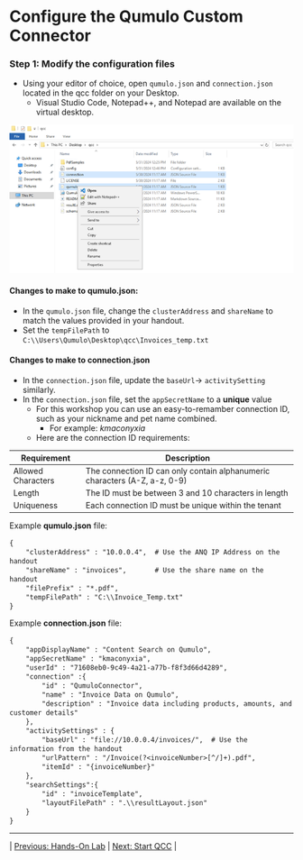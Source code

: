 # Configure the Qumulo Custom Connector

### Step 1: Modify the configuration files 

- Using your editor of choice, open `qumulo.json` and `connection.json` located in the qcc folder on your Desktop.
   - Visual Studio Code, Notepad++, and Notepad are available on the virtual desktop.

![Opening the Config Files with Notepad++](https://github.com/Qumulo/QumuloCustomConnector/blob/main/workshop/images/qcc-open-config-files-confs.png?raw=true)

#### Changes to make to **qumulo.json:**

- In the `qumulo.json` file, change the `clusterAddress` and `shareName` to match the values provided in your handout.
- Set the `tempFilePath` to `C:\\Users\Qumulo\Desktop\qcc\Invoices_temp.txt` 

#### Changes to make to **connection.json**

- In the `connection.json` file, update the `baseUrl`-> `activitySetting` similarly.
- In the `connection.json` file, set the `appSecretName` to a **unique** value
   - For this workshop you can use an easy-to-remamber connection ID, such as your nickname and pet name combined.
      - For example: *kmaconyxia*
   - Here are the connection ID requirements:

|Requirement|Description  |
|--|--|
|Allowed Characters|The connection ID can only contain alphanumeric characters (A-Z, a-z, 0-9)  |
| Length | The ID must be between 3 and 10 characters in length |
| Uniqueness | Each connection ID must be unique within the tenant |

Example **qumulo.json** file:

```
{
    "clusterAddress" : "10.0.0.4",  # Use the ANQ IP Address on the handout
    "shareName" : "invoices",       # Use the share name on the handout
    "filePrefix" : "*.pdf",
    "tempFilePath" : "C:\\Invoice_Temp.txt"
}
```
Example **connection.json** file:
```
{
    "appDisplayName" : "Content Search on Qumulo",
    "appSecretName" : "kmaconyxia",
    "userId" : "71608eb0-9c49-4a21-a77b-f8f3d66d4289",
    "connection" :{
        "id" : "QumuloConnector",
        "name" : "Invoice Data on Qumulo",
        "description" : "Invoice data including products, amounts, and customer details"
    },
    "activitySettings" : {
        "baseUrl" : "file://10.0.0.4/invoices/",  # Use the information from the handout
        "urlPattern" : "/Invoice(?<invoiceNumber>[^/]+).pdf",
        "itemId" : "{invoiceNumber}"
    },
    "searchSettings":{
        "id" : "invoiceTemplate",
        "layoutFilePath" : ".\\resultLayout.json" 
    }
}
```

---
| [Previous: Hands-On Lab](qcc-workshop-holstart.md) | [Next: Start QCC](qcc-workshop-startqcc.md) |
